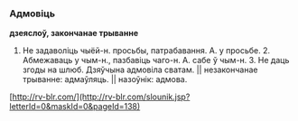 ### Адмовіць
**дзеяслоў, закончанае трыванне**

1. Не задаволіць чыёй-н. просьбы, патрабавання. А. у просьбе. 2. Абмежаваць у чым-н., пазбавіць чаго-н. А. сабе ў чым-н. 3. Не даць згоды на шлюб. Дзяўчына адмовіла сватам. || незакончанае трыванне: адмаўляць. || назоўнік: адмова.

<a rel="author">[http://rv-blr.com/](http://rv-blr.com/slounik.jsp?letterId=0&maskId=0&pageId=138)</a>
